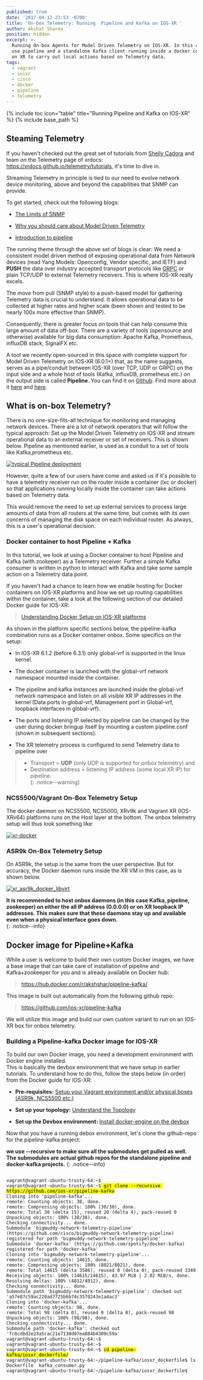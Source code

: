 ```yaml
---
published: true
date: '2017-04-12 23:53 -0700'
title: 'On-box Telemetry: Running  Pipeline and Kafka on IOS-XR '
author: Akshat Sharma
position: hidden
excerpt: >-
  Running On-box Agents for Model Driven Telemetry on IOS-XR. In this case we
  use pipeline and a standalone Kafka client running inside a docker container
  on XR to carry out local actions based on Telemetry data.
tags:
  - vagrant
  - iosxr
  - cisco
  - docker
  - pipeline
  - telemetry
---
```



{% include toc icon="table" title="Running Pipeline and Kafka on IOS-XR" %}
{% include base_path %}

## Steaming Telemetry

If you haven't checked out the great set of tutorials from [Shelly Cadora](http://twitter.com/scadora) and team on the Telemetry page of xrdocs: <https://xrdocs.github.io/telemetry/tutorials>, it's time to dive in.  

Streaming Telemetry in principle is tied to our need to evolve network device monitoring, above and beyond the capabilities that SNMP can provide.

To get started, check out the following blogs:

*  [The Limits of SNMP](http://blogs.cisco.com/sp/the-limits-of-snmp)

*  [Why you should care about Model Driven Telemetry](http://blogs.cisco.com/sp/why-you-should-care-about-model-driven-telemetry)

*  [Introduction to pipeline](http://blogs.cisco.com/sp/introducing-pipeline-a-model-driven-telemetry-collection-service)


The running theme through the above set of blogs is clear: We need a consistent model driven method of exposing operational data from Network devices (read Yang Models: Openconfig, Vendor specific, and IETF)  and **PUSH** the data over industry accepted transport protocols like [GRPC](http://www.grpc.io/) or plain TCP/UDP to external Telemetry receivers. This is where IOS-XR really excels.    

The move from pull (SNMP style) to a push-based model for gathering Telemetry data is crucial to understand. It allows operational data to be collected at higher rates and higher scale (been shown and tested to be nearly 100x more effective than SNMP).  

Consequently, there is greater focus on tools that can help consume this large amount of data off-box. There are a variety of tools (opensource and otherwise) available for big data consumption:  Apache Kafka, Prometheus, influxDB stack, SignalFX etc.   
  
A tool we recently open-sourced in this space with complete support for Model Driven Telemetry on IOS-XR (6.0.1+) that, as the name suggests, serves as a pipe/conduit between IOS-XR (over TCP, UDP or GRPC) on the input side and a whole host of tools (Kafka, influxDB, prometheus etc.) on the output side is called **Pipeline**. You can find it on [Github](https://github.com/cisco/bigmuddy-network-telemetry-pipeline). Find more about it [here](http://blogs.cisco.com/sp/introducing-pipeline-a-model-driven-telemetry-collection-service) and [here](https://xrdocs.github.io/telemetry/tutorials/2016-10-03-pipeline-to-text-tutorial/).  




## What is on-box Telemetry?


There is no one-size-fits-all technique for monitoring and managing network devices. There are a lot of network operators that will follow the typical approach: Set up the Model Driven Telemetry on IOS-XR and stream operational data to an external receiver or set of receivers. This is shown below. Pipeline as mentioned earlier, is used as a conduit to a set of tools like Kafka,prometheus etc.


[![typical Pipeline deployment](https://xrdocs.github.io/xrdocs-images/assets/images/deploy_pipeline.png)](https://xrdocs.github.io/xrdocs-images/assets/images/deploy_pipeline.png)


However, quite a few of our users have come and asked us if it's possible to have a telemetry receiver run on the router inside a container (lxc or docker) so that applications running locally inside the container can take actions based on Telemetry data.
  
  
This would remove the need to set up external services to process large amounts of data from all routers at the same time, but comes with its own concerns of managing the disk space on each individual router. As always, this is a user's operational decision.


### Docker container to host Pipeline + Kafka

In this tutorial, we look at using a Docker container to host Pipeline and Kafka (with zookeper) as a Telemetry receiver. Further a simple Kafka consumer is written in python to interact with Kafka and take some sample action on a Telemetry data point.

If you haven't had a chance to learn how we enable hosting for Docker containers on IOS-XR platforms and how we set up routing capabilities within the container, take a look at the following section of our detailed Docker guide for IOS-XR:  

>[Understanding Docker Setup on IOS-XR platforms](https://xrdocs.github.io/application-hosting/tutorials/2017-02-26-running-docker-containers-on-ios-xr-6-1-2/#docker-daemon-support-on-ios-xr)


As shown in the platform specific sections below, the pipeline-kafka combination runs as a Docker container onbox. Some specifics on the setup:  

>
*  In IOS-XR 6.1.2 (before 6.3.1) only global-vrf is supported in the linux kernel.  
>
*  The docker container is launched with the global-vrf network namespace mounted inside the container.  
>
*  The pipeline and kafka instances are launched inside the global-vrf network namespace and listen on all visible XR IP addresses in the kernel (Data ports in global-vrf, Management port in Global-vrf, loopback interfaces in global-vrf).  
>
*  The ports and listening IP selected by pipeline can be changed by the user during docker bringup itself by mounting a custom pipeline.conf (shown in subsequent sections).  
>
*  The XR telemetry process is configured to send Telemetry data to pipeline over 
>    * Transport = **UDP** (only UDP is supported for onbox telemetry) and   
>    * Destination address = listening IP address (some local XR IP) for pipeline.    
{: .notice--warning}

   
   
### NCS5500/Vagrant On-Box Telemetry Setup  

The docker daemon on NCS5500, NCS5000, XRv9k and Vagrant XR (IOS-XRv64) platforms runs on the Host layer at the bottom. The onbox telemetry setup will thus look something like: 

[![xr-docker](https://xrdocs.github.io/xrdocs-images/assets/images/docker_onbox_telemetry.png)](https://xrdocs.github.io/xrdocs-images/assets/images/docker_onbox_telemetry.png)  



    
    
### ASR9k On-Box Telemetry Setup


On ASR9k, the setup is the same from the user perspective. But for accuracy, the Docker daemon runs inside the XR VM in this case, as is shown below.


[![xr_asr9k_docker_libvirt](https://xrdocs.github.io/xrdocs-images/assets/images/docker_onbox_telemetry_asr9k.png)](https://xrdocs.github.io/xrdocs-images/assets/images/docker_onbox_telemetry_asr9k.png)  



**It is recommended to host onbox daemons (in this case Kafka, pipeline, zookeeper) on either the all IP address (0.0.0.0)  or on XR loopback IP addresses. This makes sure that these daemons stay up and available even when a physical interface goes down.**  
{: .notice--info}  


## Docker image for Pipeline+Kafka 
    
    

While a user is welcome to build their own custom Docker images, we have a base image that can take care of installation of pipeline and Kafka+zookeeper for you and is already available on Docker hub:


><https://hub.docker.com/r/akshshar/pipeline-kafka/>


This image is built out automatically from the following github repo:

><https://github.com/ios-xr/pipeline-kafka>


We will utilize this image and build our own custom variant to run on an IOS-XR box for onbox telemetry.




### Building a Pipeline-kafka Docker image for IOS-XR
   
   
To build our own Docker image, you need a development environment with Docker engine installed.  
This is basically the devbox environment that we have setup in earlier tutorials. To understand how to do this, follow the steps below (in order) from the Docker guide for IOS-XR:  


* **Pre-requisites:**  [Setup your Vagrant environment and/or physical boxes (ASR9k, NCS5500 etc.)](https://xrdocs.github.io/application-hosting/tutorials/2017-02-26-running-docker-containers-on-ios-xr-6-1-2/#pre-requisites)  

* **Set up your topology:** [Understand the Topology](https://xrdocs.github.io/application-hosting/tutorials/2017-02-26-running-docker-containers-on-ios-xr-6-1-2/#understand-the-topology) 
  
* **Set up the Devbox environment:** [Install docker-engine on the devbox](https://xrdocs.github.io/application-hosting/tutorials/2017-02-26-running-docker-containers-on-ios-xr-6-1-2/#install-docker-engine-on-the-devbox)  



Now that you have a running debox environment, let's clone the github-repo for the pipeline-kafka project:  

**we use --recursive to make sure all the submodules get pulled as well. The submodules are actual github repos for the standalone pipeline and docker-kafka projects.**
{: .notice--info}


<div class="highlighter-rouge">
<pre class="highlight" style="white-space: pre-wrap;">
<code>
vagrant@vagrant-ubuntu-trusty-64:~$ 
vagrant@vagrant-ubuntu-trusty-64:~$<mark> git clone --recursive https://github.com/ios-xr/pipeline-kafka</mark>
Cloning into 'pipeline-kafka'...
remote: Counting objects: 38, done.
remote: Compressing objects: 100% (30/30), done.
remote: Total 38 (delta 15), reused 20 (delta 4), pack-reused 0
Unpacking objects: 100% (38/38), done.
Checking connectivity... done.
Submodule 'bigmuddy-network-telemetry-pipeline' (https://github.com/cisco/bigmuddy-network-telemetry-pipeline) registered for path 'bigmuddy-network-telemetry-pipeline'
Submodule 'docker-kafka' (https://github.com/spotify/docker-kafka) registered for path 'docker-kafka'
Cloning into 'bigmuddy-network-telemetry-pipeline'...
remote: Counting objects: 14615, done.
remote: Compressing objects: 100% (8021/8021), done.
remote: Total 14615 (delta 3586), reused 0 (delta 0), pack-reused 3349
Receiving objects: 100% (14615/14615), 43.97 MiB | 2.02 MiB/s, done.
Resolving deltas: 100% (4012/4012), done.
Checking connectivity... done.
Submodule path 'bigmuddy-network-telemetry-pipeline': checked out 'a57e87c59ac220ad7725b6b74c3570243e1a4ac3'
Cloning into 'docker-kafka'...
remote: Counting objects: 98, done.
remote: Total 98 (delta 0), reused 0 (delta 0), pack-reused 98
Unpacking objects: 100% (98/98), done.
Checking connectivity... done.
Submodule path 'docker-kafka': checked out 'fc8cdbd2e23a5cac21e7138d07ea884b4309c59a'
vagrant@vagrant-ubuntu-trusty-64:~$ 
vagrant@vagrant-ubuntu-trusty-64:~$ 
vagrant@vagrant-ubuntu-trusty-64:~$ <mark>cd pipeline-kafka/iosxr_dockerfile/</mark>
vagrant@vagrant-ubuntu-trusty-64:~/pipeline-kafka/iosxr_dockerfile$ ls
Dockerfile  kafka_consumer.py
vagrant@vagrant-ubuntu-trusty-64:~/pipeline-kafka/iosxr_dockerfile$ 

</code>
</pre>
</div>


